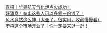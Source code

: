   
[喜报｜华昱航天气化炉点火成功！](http://www.dianyue.me/archives/093/2hmjdxyx4eqnlci4/)  
[好消息！奎屯这些人可以多领一份钱了！](http://www.dianyue.me/archives/865/s0ksva39kq6cw614/)  
[风水竟然这么神（太全了，很实用，收藏慢慢看）](http://www.dianyue.me/archives/441/ygqtrugi4rvmj1ph/)  
[奎屯这个市场开业了！你一定要来逛一逛！](http://www.dianyue.me/archives/895/68ym4u5yrlgxruow/)